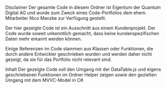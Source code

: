 Disclaimer
Der gesamte Code in diesem Ordner ist Eigentum der Quantum Digital AG und wurde zum Zweck eines Code-Portfolios dem ehem. Mitarbeiter Nico Manzke zur Verfügung gestellt.

Der hier gezeigte Code ist ein Ausschnitt aus einem Kundenprojekt. Der Code wurde soweit unkenntlich gemacht, dass keine kundenspezifischen Daten mehr erkannt werden können.

Einige Referenzen im Code stammen aus Klassen oder Funktionen, die durch andere Entwickler geschrieben wurden und werden daher nicht gezeigt, da sie für das Portfolio nicht relevant sind.

Inhalt
Der gezeigte Code soll den Umgang mit der DataTable.js und eigens geschriebenen Funktionen im Ordner Helper zeigen sowie den gezielten Umgang mit dem MVVC-Model in C#.
